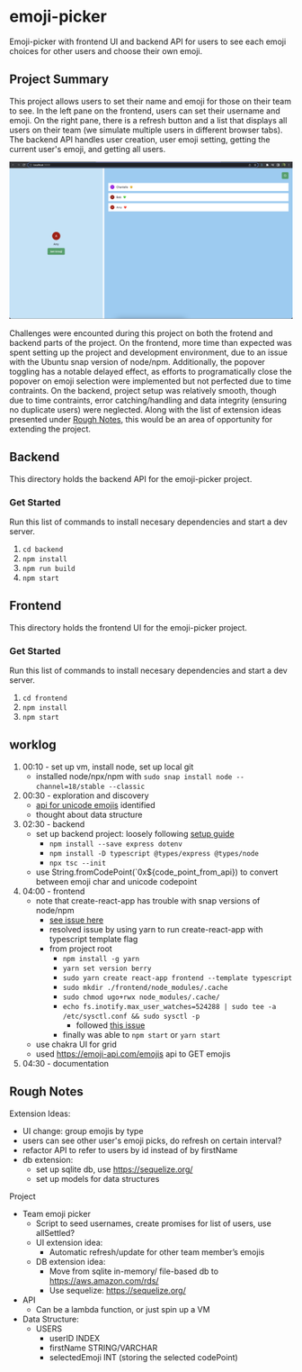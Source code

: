 # emoji-picker
Emoji-picker with frontend UI and backend API for users to see each emoji choices for other users and choose their own emoji.  

## Project Summary
This project allows users to set their name and emoji for those on their team to see. In the left pane on the frontend, users can set their username and emoji. On the right pane, there is a refresh button and a list that displays all users on their team (we simulate multiple users in different browser tabs). The backend API handles user creation, user emoji setting, getting the current user's emoji, and getting all users.
  
![screenshot of frontend](https://github.com/chantellechan1/emoji-picker/blob/main/docs/frontend.png)
  
Challenges were encounted during this project on both the frotend and backend parts of the project. On the frontend, more time than expected was spent setting up the project and development environment, due to an issue with the Ubuntu snap version of node/npm. Additionally, the popover toggling has a notable delayed effect, as efforts to programatically close the popover on emoji selection were implemented but not perfected due to time contraints. On the backend, project setup was relatively smooth, though due to time contraints, error catching/handling and data integrity (ensuring no duplicate users) were neglected. Along with the list of extension ideas presented under [Rough Notes](#markdown-header-rough-notes), this would be an area of opportunity for extending the project. 

## Backend 
This directory holds the backend API for the emoji-picker project.  

### Get Started
Run this list of commands to install necesary dependencies and start a dev server.
1. `cd backend`
2. `npm install`
3. `npm run build`
4. `npm start`

## Frontend
This directory holds the frontend UI for the emoji-picker project.  

### Get Started
Run this list of commands to install necesary dependencies and start a dev server.
1. `cd frontend`
2. `npm install`
4. `npm start`

## worklog
1. 00:10 - set up vm, install node, set up local git
    - installed node/npx/npm with `sudo snap install node --channel=18/stable --classic`
2. 00:30 - exploration and discovery
    - [api for unicode emojis](https://emoji-api.com/emojis) identified
    - thought about data structure
3. 02:30 - backend
    - set up backend project: loosely following [setup guide](https://blog.logrocket.com/how-to-set-up-node-typescript-express/)
        - `npm install --save express dotenv`
        - `npm install -D typescript @types/express @types/node`
        - `npx tsc --init`
    - use String.fromCodePoint(`0x${code_point_from_api}) to convert between emoji char and unicode codepoint
4. 04:00 - frontend
    - note that create-react-app has trouble with snap versions of node/npm
        - [see issue here](https://github.com/facebook/create-react-app/issues/12253)
        - resolved issue by using yarn to run create-react-app with typescript template flag
        - from project root
            - `npm install -g yarn`
            -  `yarn set version berry`
            - `sudo yarn create react-app frontend --template typescript` 
            - `sudo mkdir ./frontend/node_modules/.cache`
            - `sudo chmod ugo+rwx node_modules/.cache/`
            - `echo fs.inotify.max_user_watches=524288 | sudo tee -a /etc/sysctl.conf && sudo sysctl -p`
                - followed [this issue](https://github.com/facebook/create-react-app/issues/7612)
            - finally was able to `npm start` or `yarn start`
    - use chakra UI for grid
    - used https://emoji-api.com/emojis api to GET emojis
5. 04:30 - documentation


## Rough Notes
Extension Ideas:
- UI change: group emojis by type
- users can see other user's emoji picks, do refresh on certain interval?
- refactor API to refer to users by id instead of by firstName
- db extension:
    - set up sqlite db, use https://sequelize.org/
    - set up models for data structures
  
Project
- Team emoji picker
    - Script to seed usernames, create promises for list of users, use allSettled?
    - UI extension idea:
        - Automatic refresh/update for other team member’s emojis
    - DB extension idea:
        - Move from sqlite in-memory/ file-based db to https://aws.amazon.com/rds/
        - Use sequelize: https://sequelize.org/  
- API
    - Can be a lambda function, or just spin up a VM
- Data Structure:
    - USERS
        - userID INDEX
        - firstName STRING/VARCHAR
        - selectedEmoji INT (storing the selected codePoint)
